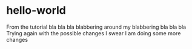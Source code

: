 # hello-world
From the tutorial
bla bla bla blabbering around my blabbering bla bla bla
Trying again with the possible changes
I swear I am doing some more changes
